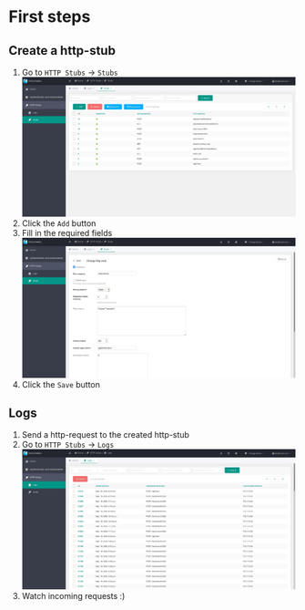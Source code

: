 # First steps

## Create a http-stub

1. Go to `HTTP Stubs` -> `Stubs`
    ![](../images/03.jpg)
1. Click the `Add` button
1. Fill in the required fields
    ![](../images/04.jpg)
1. Click the `Save` button

## Logs

1. Send a http-request to the created http-stub
1. Go to `HTTP Stubs` -> `Logs`
    ![](../images/02.jpg)
1. Watch incoming requests :) 
